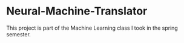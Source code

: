 # Neural-Machine-Translator

This project is part of the Machine Learning class I took in the spring semester.
